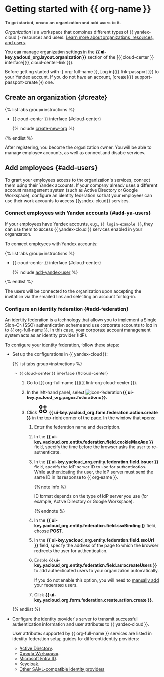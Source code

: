 # Getting started with {{ org-name }}

To get started, create an organization and add users to it.

_Organization_ is a workspace that combines different types of {{ yandex-cloud }} resources and users. [Learn more about organizations, resources, and users](../overview/roles-and-resources.md).

You can manage organization settings in the **{{ ui-key.yacloud_org.layout.organization }}** section of the [{{ cloud-center }} interface]({{ cloud-center-link }}).

Before getting started with {{ org-full-name }}, [log in]({{ link-passport }}) to your Yandex account. If you do not have an account, [create]({{ support-passport-create }}) one.

## Create an organization {#create}

{% list tabs group=instructions %}

- {{ cloud-center }} interface {#cloud-center}

  {% include [create-new-org](../_includes/organization/create-new-org.md) %}

{% endlist %}

After registering, you become the organization owner. You will be able to manage employee accounts, as well as connect and disable services.

## Add employees {#add-users}

To grant your employees access to the organization's services, connect them using their Yandex accounts. If your company already uses a different account management system (such as Active Directory or Google Workspace), configure an identity federation so that your employees can use their work accounts to access {{yandex-cloud}} services.

### Connect employees with Yandex accounts {#add-ya-users}

If your employees have Yandex accounts, e.g., `{{ login-example }}`, they can use them to access {{ yandex-cloud }} services enabled in your organization.

To connect employees with Yandex accounts:

{% list tabs group=instructions %}

- {{ cloud-center }} interface {#cloud-center}

  {% include [add-yandex-user](../_includes/organization/add-yandex-user.md) %}

{% endlist %}

The users will be connected to the organization upon accepting the invitation via the emailed link and selecting an account for log-in.

### Configure an identity federation {#add-federation}

An identity federation is a technology that allows you to implement a Single Sign-On (SSO) authentication scheme and use corporate accounts to log in to {{ org-full-name }}. In this case, your corporate account management system acts as an identity provider (IdP).

To configure your identity federation, follow these steps:

* Set up the configurations in {{ yandex-cloud }}:

    {% list tabs group=instructions %}

    - {{ cloud-center }} interface {#cloud-center}

      1. Go to [{{ org-full-name }}]({{ link-org-cloud-center }}).

      1. In the left-hand panel, select ![icon-federation](../_assets/console-icons/vector-square.svg) **{{ ui-key.yacloud_org.pages.federations }}**.

      1. Click ![Circles3Plus](../_assets/console-icons/circles-3-plus.svg) **{{ ui-key.yacloud_org.form.federation.action.create }}** in the top-right corner of the page. In the window that opens:

          1. Enter the federation name and description.

          1. In the **{{ ui-key.yacloud_org.entity.federation.field.cookieMaxAge }}** field, specify the time before the browser asks the user to re-authenticate.

          1. In the **{{ ui-key.yacloud_org.entity.federation.field.issuer }}** field, specify the IdP server ID to use for authentication. While authenticating the user, the IdP server must send the same ID in its response to {{ org-name }}.

              {% note info %}

              ID format depends on the type of IdP server you use (for example, Active Directory or Google Workspace).

              {% endnote %}

          1. In the **{{ ui-key.yacloud_org.entity.federation.field.ssoBinding }}** field, choose **POST**.

          1. In the **{{ ui-key.yacloud_org.entity.federation.field.ssoUrl }}** field, specify the address of the page to which the browser redirects the user for authentication.

          1. Enable **{{ ui-key.yacloud_org.entity.federation.field.autocreateUsers }}** to add authenticated users to your organization automatically.

             If you do not enable this option, you will need to [manually add](operations/add-account.md#add-user-sso) your federated users.

          1. Click **{{ ui-key.yacloud_org.form.federation.create.action.create }}**.

    {% endlist %}

* Configure the identity provider's server to transmit successful authentication information and user attributes to {{ yandex-cloud }}.

   User attributes supported by {{ org-full-name }} services are listed in identity federation setup guides for different identity providers:

   * [Active Directory](./tutorials/federations/integration-adfs.md).
   * [Google Workspace](./tutorials/federations/integration-gworkspace.md).
   * [Microsoft Entra ID](./tutorials/federations/integration-azure.md).
   * [Keycloak](./tutorials/federations/integration-keycloak.md).
   * [Other SAML-compatible identity providers](./operations/setup-federation.md)
